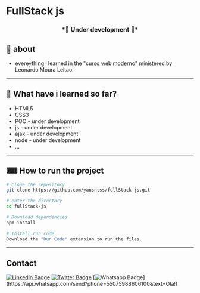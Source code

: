 # FullStack js
<h3 align="center">
  *🚧 Under development
  🚧*
</h3>

## 📖 about
* evereything i learned in the <a href= https://www.udemy.com/course/curso-web> "curso web moderno" </a> ministered by Leonardo Moura Leitao.
---
## 🚀 What have i learned so far?
* HTML5
* CSS3
* POO - under development
* js - under development
* ajax - under development
* node - under development
* ...
---
## ⌨ How to run the project
```bash
# Clone the repository
git clone https://github.com/yansntss/fullStack-js.git

# enter the directory
cd fullStack-js

# Download dependencies
npm install

# Install run code
Download the "Run Code" extension to run the files.
```
---
## Contact 

[![Linkedin Badge](https://img.shields.io/badge/-LinkedIn-blue?style=flat-square&logo=Linkedin&logoColor=white&link=https://www.linkedin.com/in/yansntss/)](https://www.linkedin.com/in/yansntss/)
[![Twitter Badge](https://img.shields.io/badge/-Twitter-1ca0f1?style=flat-square&labelColor=1ca0f1&logo=twitter&logoColor=white&link=https://twitter.com/yanstnss)](https://twitter.com/NpmYan)
[![Whatsapp Badge](https://img.shields.io/badge/-Whatsapp-4CA143?style=flat-square&labelColor=4CA143&logo=whatsapp&logoColor=white&link=https://api.whatsapp.com/send?phone=55075988606100&text=Olá!)](https://api.whatsapp.com/send?phone=55075988606100&text=Olá!)
 
